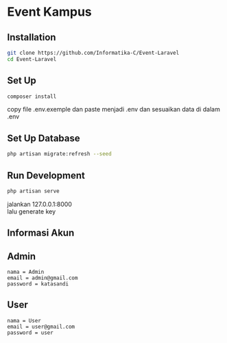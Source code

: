 # Event Kampus

## Installation
```bash
git clone https://github.com/Informatika-C/Event-Laravel
cd Event-Laravel
```
## Set Up
```bash
composer install
```
copy file .env.exemple dan paste menjadi .env dan sesuaikan data di dalam .env

## Set Up Database
```bash
php artisan migrate:refresh --seed
```
## Run Development
```bash
php artisan serve
```
jalankan 127.0.0.1:8000    
lalu generate key

## Informasi Akun
## Admin
```
nama = Admin
email = admin@gmail.com
password = katasandi
```
## User
```
nama = User
email = user@gmail.com
password = user
```
